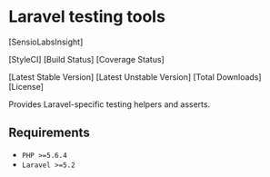 # Laravel testing tools

[SensioLabsInsight]

[StyleCI]
[Build Status]
[Coverage Status]

[Latest Stable Version]
[Latest Unstable Version]
[Total Downloads]
[License]

Provides Laravel-specific testing helpers and asserts.

## Requirements

- `PHP >=5.6.4`
- `Laravel >=5.2`
